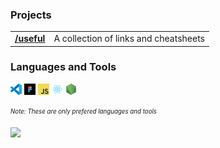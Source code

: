 ### Projects

|         |            | 
| -|:-:|
| [**/useful**](https://github.com/tbtuan/useful) | A collection of links and cheatsheets |

### Languages and Tools

<code><img alt="Visual Studio Code" width="18px" src="https://raw.githubusercontent.com/github/explore/master/topics/visual-studio-code/visual-studio-code.png" /></code>
<code><img alt="Figma" width="18px" src="https://raw.githubusercontent.com/github/explore/master/topics/figma/figma.png" /></code>
<code><img alt="Javascript" width="18px" src="https://raw.githubusercontent.com/github/explore/master/topics/javascript/javascript.png" /></code>
<code><img alt="React" width="18px" src="https://raw.githubusercontent.com/github/explore/master/topics/react/react.png" /></code>
<code><img alt="NodeJS" width="18px" src="https://raw.githubusercontent.com/github/explore/master/topics/nodejs/nodejs.png" /></code>

<sub><sup>*Note: These are only prefered languages and tools*</sup></sub>

![](https://github-readme-stats.vercel.app/api/top-langs/?username=tbtuan&layout=compact)
